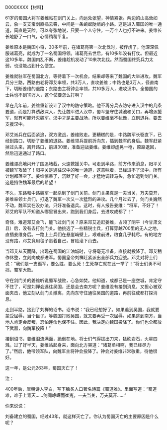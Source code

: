 D000XXXX【材料】



61岁的蜀国大将军姜维站在剑门关上，向远处张望，神情紧张。两边的山高耸如云，象一支支宝剑直插云霄，中间是一条蜿蜒陡峭的小路。这是进入蜀国的唯一通道，简直是天险。可以夸张地说，只要一个人守住，一万个人也打不进来。姜维长长地舒了一口气，心情稍稍平复。

姜维原本是魏国小将，30多年前，在诸葛亮第一次北伐时，被俘虏了。他深深佩服诸葛亮，就成为了一名蜀国将领。诸葛亮去世后，有10多年没有打仗。但最近这10多年，魏国内乱不断，姜维趁机发动了10来次北伐。然而蜀国终究兵力太弱，也没能占到什么便宜。

姜维就驻军在蜀国北方，等待着下一次机会。结果却等来了魏国的大举进攻。魏军兵分三路，西路由老将邓艾率领，共3万人，直攻姜维；中路也是3万人，径直南下，切断姜维的退路；东路由主将钟会率领，共10多万人，进攻汉中。全蜀国的士兵也不到10万人，这个仗要怎么打啊？

早在几年前，姜维重新设计了汉中的防守策略。他不再分兵去防守进入汉中的几条要道，而是打算诱敌深入，先让魏军进入汉中，蜀军坚守住城池和关口，再增派援军，就有可能歼灭魏军。汉中才是主要战场，所以姜维毫不犹豫，立刻退兵，要去支援汉中。

邓艾派兵在后面紧追，双方激战，姜维败走。更糟糕的是，中路魏军长驱直下，已经到路口，切断了姜维的退路。姜维领兵提前折向东，插到魏军的身后。魏军赶紧掉过头来，离开路口，前进30里，准备迎战姜维。姜维却虚晃一枪，原路退回，然后迅速通过了路口。

姜维漂亮地闪开了围追堵截，火速救援关中。可走到半路，前方传来消息，阳平关被魏军攻破了！阳平关是通往汉中的唯一通道，这意味着，已经进不了汉中，所有计划都落空了。姜维惊呆了，沉默了好一会，才猛地调转马头，急忙退到剑门关。这是挡住魏军最后的希望！

不久，东路和中路魏军一起杀到了剑门关前。剑门关果真是一夫当关，万夫莫开，姜维率领士兵们，打退了魏军一次又一次猛烈的进攻。几个月过去了，剑门关巍然不动，魏军实在没办法，只好准备退兵。这时，有人报告姜维：“将军，不好了！邓艾的军队不知道从哪里冒出来，跑到我们身后，去进攻成都了！”

奇怪，难道邓艾会飞，能飞过剑门关？原来邓艾追赶姜维，占领了阴平（今甘肃文县）后，没有去打剑门关。他挑选了一些精锐士兵，打算穿越700里的无人之地，直插姜维身后。一路上士兵们在悬崖峭壁上，艰难前进，粮食几乎耗尽。有的地方没有路，邓艾竟用毯子裹着自己，冒险滚下山去。

当邓艾从天而降，出现在蜀国的江油城时，守将毫无准备，直接就投降了。邓艾稍作休整，立刻向成都进军。蜀国皇帝刘禅赶紧派出全部兵力迎战。邓艾对将士们说：“我们是一支孤军，要么胜，要么死！生死存亡就在此一举了！”将士们勇不可挡，蜀军大败。

守在剑门关的姜维听说蜀军战败，心急如焚。他知道，成都已是一座空城，肯定守不住了，可是刘禅会逃往吴国，还是会去南方呢？姜维没有接到消息，又担心被双面夹击，他立刻从剑门关撤离，先向东守住通往吴国的道路，再前往成都打探消息。

走到半路，接到了刘禅的诏书。诏书说：“我已经想好了。如果逃到吴国，我就要蒙受屈辱，当个臣子。等魏国打败吴国，就又要再受一次屈辱。如果逃到南方，当地人肯定会反叛，恐怕连命也保不住。因此，我决定向魏国投降了。你们也全都放下武器，向魏军投降！”

接到诏书，姜维泪流满面，跪倒在地。将士们气得拔出刀来，猛砍岩石，火星四溅。过了好半天，姜维站起身来，面向北方哭道：“诸葛丞相啊，我已经尽力了。”然后，他带领军队，向魏军主将钟会投降了。钟会对姜维非常敬重，待他很好。

这一年，是公元263年，蜀国灭亡了！



注：

400年后，唐朝诗人李白，写下脍炙人口著名诗篇《蜀道难》。里面写道：“蜀道难，难于上青天……剑阁峥嵘而崔嵬，一夫当关，万夫莫开……”



你来说说：

刘备建立的蜀国，经过43年，就这样灭亡了。你认为蜀国灭亡的主要原因是什么呢？

